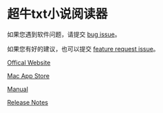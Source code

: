 # 超牛txt小说阅读器


如果您遇到软件问题，请提交 [bug issue](https://github.com/Beyondcow/BeyondcowTxtReader/issues)。

如果您有好的建议，也可以提交 [feature request issue](https://github.com/Beyondcow/BeyondcowTxtReader/issues)。


[Offical Website](https://www.beyondcow.com/txtreader/)

[Mac App Store](https://apps.apple.com/ca/app/beyondcowtxtreader/id1344409961?mt=12/)

[Manual](https://beyondcow.com/txtreader/manual/)

[Release Notes](https://www.beyondcow.com/txtreader/releasenotes)

